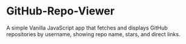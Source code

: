 # GitHub-Repo-Viewer
A simple Vanilla JavaScript app that fetches and displays GitHub repositories by username, showing repo name, stars, and direct links.
